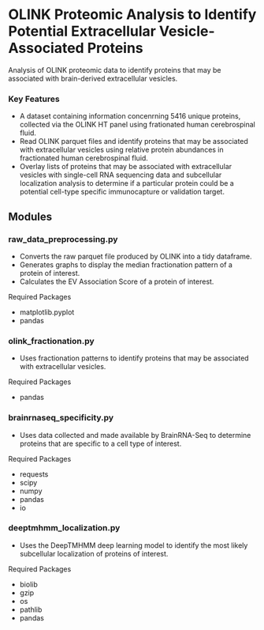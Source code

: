# OLINK Proteomic Analysis to Identify Potential Extracellular Vesicle-Associated Proteins

Analysis of OLINK proteomic data to identify proteins that may be associated with brain-derived extracellular vesicles.

### Key Features
- A dataset containing information concenrning 5416 unique proteins, collected via the OLINK HT panel using frationated human cerebrospinal fluid.
- Read OLINK parquet files and identify proteins that may be associated with extracellular vesicles using relative protein abundances in fractionated human cerebrospinal fluid.
- Overlay lists of proteins that may be associated with extracellular vesicles with single-cell RNA sequencing data and subcellular localization analysis to determine if a particular protein could be a potential cell-type specific immunocapture or validation target.

## Modules
### raw_data_preprocessing.py
- Converts the raw parquet file produced by OLINK into a tidy dataframe.
- Generates graphs to display the median fractionation pattern of a protein of interest.
- Calculates the EV Association Score of a protein of interest.

Required Packages 
- matplotlib.pyplot
- pandas
### olink_fractionation.py
- Uses fractionation patterns to identify proteins that may be associated with extracellular vesicles.

Required Packages
- pandas
### brainrnaseq_specificity.py
- Uses data collected and made available by BrainRNA-Seq to determine proteins that are specific to a cell type of interest.

Required Packages
- requests
- scipy
- numpy
- pandas
- io
### deeptmhmm_localization.py
- Uses the DeepTMHMM deep learning model to identify the most likely subcellular localization of proteins of interest.

Required Packages
- biolib
- gzip
- os
- pathlib
- pandas